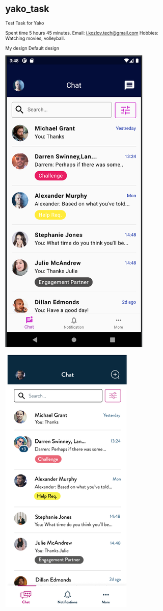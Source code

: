 # yako_task

Test Task for Yako

Spent time 5 hours 45 minutes.
Email: i.kozlov.tech@gmail.com
Hobbies: Watching movies, volleyball.

My design    Default design


![My design](https://github.com/KozlovITech/test_task_yako/blob/main/my_design.png)


![Default design](https://github.com/KozlovITech/test_task_yako/blob/main/default_design.png)
